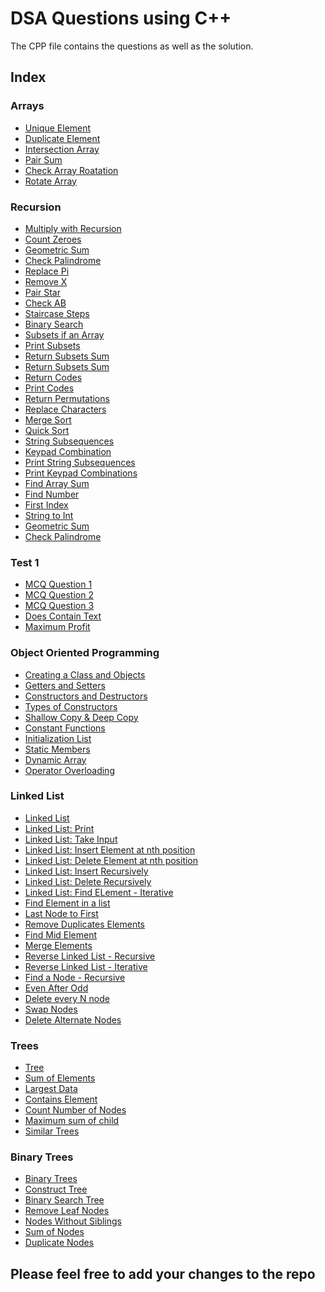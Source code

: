 # DSA Questions using C++

The CPP file contains the questions as well as the solution.

## Index

### Arrays

- [Unique Element](https://github.com/vivekthedev/DSA-with-CPP/blob/main/Array/1.%20uniqueElementxor.cpp)
- [Duplicate Element](https://github.com/vivekthedev/DSA-with-CPP/blob/main/Array/2.%20duplicateElement.cpp)
- [Intersection Array](https://github.com/vivekthedev/DSA-with-CPP/blob/main/Array/3.%20intersectionArray.cpp)
- [Pair Sum](https://github.com/vivekthedev/DSA-with-CPP/blob/main/Array/4.%20pairsum.cpp)
- [Check Array Roatation](https://github.com/vivekthedev/DSA-with-CPP/blob/main/Array/5.%20checkArrayRotation.cpp)
- [Rotate Array](https://github.com/vivekthedev/DSA-with-CPP/blob/main/Array/6.%20rotateArray.cpp)

### Recursion

- [Multiply with Recursion](https://github.com/vivekthedev/DSA-with-CPP/blob/main/Recursion/1.%20multUsingRecursion.cpp)
- [Count Zeroes](https://github.com/vivekthedev/DSA-with-CPP/blob/main/Recursion/2.%20countZeroes.cpp)
- [Geometric Sum](https://github.com/vivekthedev/DSA-with-CPP/blob/main/Recursion/3.%20geometricSum.cpp)
- [Check Palindrome](https://github.com/vivekthedev/DSA-with-CPP/blob/main/Recursion/4.%20checkPalindrome.cpp)
- [Replace Pi](https://github.com/vivekthedev/DSA-with-CPP/blob/main/Recursion/5.%20replacePI.cpp)
- [Remove X](https://github.com/vivekthedev/DSA-with-CPP/blob/main/Recursion/6.%20removeX.cpp)
- [Pair Star](https://github.com/vivekthedev/DSA-with-CPP/blob/main/Recursion/7.%20pairStar.cpp)
- [Check AB](https://github.com/vivekthedev/DSA-with-CPP/blob/main/Recursion/8.%20checkAB.cpp)
- [Staircase Steps](https://github.com/vivekthedev/DSA-with-CPP/blob/main/Recursion/9.%20staircaseSteps.cpp)
- [Binary Search](https://github.com/vivekthedev/DSA-with-CPP/blob/main/Recursion/10_binarySearch.cpp)
- [Subsets if an Array](https://github.com/vivekthedev/DSA-with-CPP/blob/main/Recursion/11.%20subsets.cpp)
- [Print Subsets](https://github.com/vivekthedev/DSA-with-CPP/blob/main/Recursion/12.%20printSubsets.cpp)
- [Return Subsets Sum](https://github.com/vivekthedev/DSA-with-CPP/blob/main/Recursion/13.%20subsetstosum.cpp)
- [Return Subsets Sum](https://github.com/vivekthedev/DSA-with-CPP/blob/main/Recursion/14.%20printSubsetsSumtoK.cpp)
- [Return Codes](https://github.com/vivekthedev/DSA-with-CPP/blob/main/Recursion/15.%20returncodes.cpp)
- [Print Codes](https://github.com/vivekthedev/DSA-with-CPP/blob/main/Recursion/16.%20printCodes.cpp)
- [Return Permutations](https://github.com/vivekthedev/DSA-with-CPP/blob/main/Recursion/17.%20returnPermutations.cpp)
- [Replace Characters](https://github.com/vivekthedev/DSA-with-CPP/blob/main/Recursion/18.%20replaceChars.cpp)
- [Merge Sort](https://github.com/vivekthedev/DSA-with-CPP/blob/main/Recursion/18.%20replaceChars.cpp)
- [Quick Sort](https://github.com/vivekthedev/DSA-with-CPP/blob/main/Recursion/20.%20quickSort.cpp)
- [String Subsequences](https://github.com/vivekthedev/DSA-with-CPP/blob/main/Recursion/21.%20strSubsequences.cpp)
- [Keypad Combination](https://github.com/vivekthedev/DSA-with-CPP/blob/main/Recursion/22.%20keypadCombination.cpp)
- [Print String Subsequences](https://github.com/vivekthedev/DSA-with-CPP/blob/main/Recursion/23.%20strSubsequencesprint.cpp)
- [Print Keypad Combinations](https://github.com/vivekthedev/DSA-with-CPP/blob/main/Recursion/24.%20keypadCombinationprint.cpp)
- [Find Array Sum](https://github.com/vivekthedev/DSA-with-CPP/blob/main/Recursion/25.%20findArrSum.cpp)
- [Find Number](https://github.com/vivekthedev/DSA-with-CPP/blob/main/Recursion/26.%20findNum.cpp)
- [First Index](https://github.com/vivekthedev/DSA-with-CPP/blob/main/Recursion/27.%20firstIndex.cpp)
- [String to Int](https://github.com/vivekthedev/DSA-with-CPP/blob/main/Recursion/28.%20strtoInt.cpp)
- [Geometric Sum](https://github.com/vivekthedev/DSA-with-CPP/blob/main/Recursion/3.%20geometricSum.cpp)
- [Check Palindrome](https://github.com/vivekthedev/DSA-with-CPP/blob/main/Recursion/4.%20checkPalindrome.cpp)

### Test 1

- [MCQ Question 1](https://github.com/vivekthedev/DSA-with-CPP/blob/main/Test%201/1.%20Complexity.txt)
- [MCQ Question 2](https://github.com/vivekthedev/DSA-with-CPP/blob/main/Test%201/2.%20Recurrence_Relation.txt)
- [MCQ Question 3](https://github.com/vivekthedev/DSA-with-CPP/blob/main/Test%201/3.%20Complexity_2.txt)
- [Does Contain Text](https://github.com/vivekthedev/DSA-with-CPP/blob/main/Test%201/4_doesContainText.cpp)
- [Maximum Profit](https://github.com/vivekthedev/DSA-with-CPP/blob/main/Test%201/5_maximumProfit.cpp)

### Object Oriented Programming

- [Creating a Class and Objects](https://github.com/vivekthedev/DSA-with-CPP/blob/main/OOPS/1_class.cpp)
- [Getters and Setters](https://github.com/vivekthedev/DSA-with-CPP/blob/main/OOPS/2_gettersAndSetters.cpp)
- [Constructors and Destructors](https://github.com/vivekthedev/DSA-with-CPP/blob/main/OOPS/3_constructorsAndDestructors.cpp)
- [Types of Constructors](https://github.com/vivekthedev/DSA-with-CPP/blob/main/OOPS/4_typesOfConstructors.cpp)
- [Shallow Copy & Deep Copy](https://github.com/vivekthedev/DSA-with-CPP/blob/main/OOPS/5_shallowDeepCopy.cpp)
- [Constant Functions](https://github.com/vivekthedev/DSA-with-CPP/blob/main/OOPS/6_ConstantFunctions.cpp)
- [Initialization List](https://github.com/vivekthedev/DSA-with-CPP/blob/main/OOPS/7_initialisationList.cpp)
- [Static Members](https://github.com/vivekthedev/DSA-with-CPP/blob/main/OOPS/9_staticMembers.cpp)
- [Dynamic Array](https://github.com/vivekthedev/DSA-with-CPP/blob/main/OOPS/11_dynamicArray.cpp)
- [Operator Overloading](https://github.com/vivekthedev/DSA-with-CPP/blob/main/OOPS/10_operatorOverloading.cpp)

### Linked List

- [Linked List](https://github.com/vivekthedev/DSA-with-CPP/blob/main/Linked%20List/1_linkedList.cpp)
- [Linked List: Print](https://github.com/vivekthedev/DSA-with-CPP/blob/main/Linked%20List/1_linkedList.cpp#L16)
- [Linked List: Take Input](https://github.com/vivekthedev/DSA-with-CPP/blob/43a4ea630a566d75deea588889234949a016ab18/Linked%20List/1_linkedList.cpp#L26)
- [Linked List: Insert Element at nth position](https://github.com/vivekthedev/DSA-with-CPP/blob/43a4ea630a566d75deea588889234949a016ab18/Linked%20List/1_linkedList.cpp#L51)
- [Linked List: Delete Element at nth position](https://github.com/vivekthedev/DSA-with-CPP/blob/43a4ea630a566d75deea588889234949a016ab18/Linked%20List/1_linkedList.cpp#L74)
- [Linked List: Insert Recursively](https://github.com/vivekthedev/DSA-with-CPP/blob/43a4ea630a566d75deea588889234949a016ab18/Linked%20List/1_linkedList.cpp#L92)
- [Linked List: Delete Recursively](https://github.com/vivekthedev/DSA-with-CPP/blob/43a4ea630a566d75deea588889234949a016ab18/Linked%20List/1_linkedList.cpp#L123)
- [Linked List: Find ELement - Iterative](https://github.com/vivekthedev/DSA-with-CPP/blob/43a4ea630a566d75deea588889234949a016ab18/Linked%20List/1_linkedList.cpp#L107)
- [Find Element in a list](https://github.com/vivekthedev/DSA-with-CPP/blob/main/Linked%20List/3_lastNodesToFirst.cpp)
- [Last Node to First](https://github.com/vivekthedev/DSA-with-CPP/blob/main/Linked%20List/3_lastNodesToFirst.cpp)
- [Remove Duplicates Elements](https://github.com/vivekthedev/DSA-with-CPP/blob/main/Linked%20List/4_eliminateDuplicates.cpp)
- [Find Mid Element](https://github.com/vivekthedev/DSA-with-CPP/blob/main/Linked%20List/7_midElement.cpp)
- [Merge Elements](https://github.com/vivekthedev/DSA-with-CPP/blob/main/Linked%20List/6_mergeLinkedList.cpp)
- [Reverse Linked List - Recursive](https://github.com/vivekthedev/DSA-with-CPP/blob/main/Linked%20List/9_reverseLinkedList.cpp)
- [Reverse Linked List - Iterative](https://github.com/vivekthedev/DSA-with-CPP/blob/main/Linked%20List/11_reverseLinkedListIterative.cpp)
- [Find a Node - Recursive](https://github.com/vivekthedev/DSA-with-CPP/blob/main/Linked%20List/12_findANodeRecursive.cpp)
- [Even After Odd](https://github.com/vivekthedev/DSA-with-CPP/blob/main/Linked%20List/13_EvenAfterOdd.cpp)
- [Delete every N node](https://github.com/vivekthedev/DSA-with-CPP/blob/main/Linked%20List/14_deleteEvery_n_node.cpp)
- [Swap Nodes](https://github.com/vivekthedev/DSA-with-CPP/blob/main/Linked%20List/15_swap_nodes.cpp)
- [Delete Alternate Nodes]()

### Trees
- [Tree]()
- [Sum of Elements]()
- [Largest Data]()
- [Contains Element]()
- [Count Number of Nodes]()
- [Maximum sum of child]()
- [Similar Trees]()

### Binary Trees
- [Binary Trees]()
- [Construct Tree]()
- [Binary Search Tree]()
- [Remove Leaf Nodes]()
- [Nodes Without Siblings]()
- [Sum of Nodes]()
- [Duplicate Nodes]()
## Please feel free to add your changes to the repo
